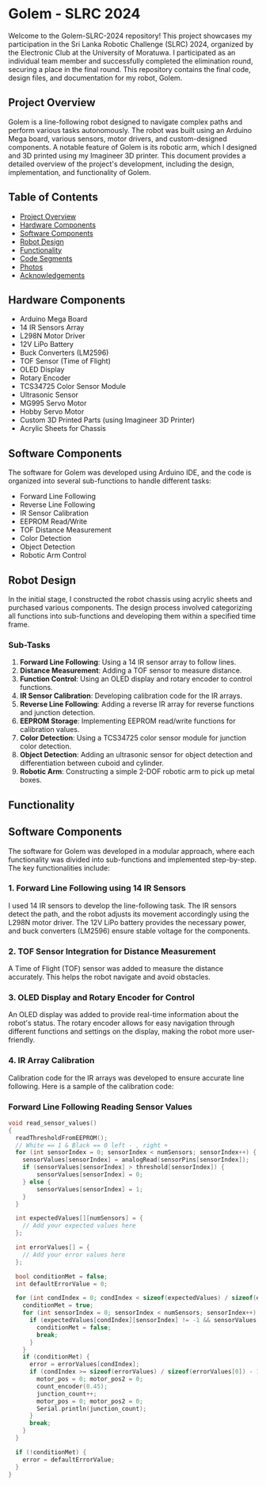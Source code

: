 # Golem - SLRC 2024

Welcome to the Golem-SLRC-2024 repository! This project showcases my participation in the Sri Lanka Robotic Challenge (SLRC) 2024, organized by the Electronic Club at the University of Moratuwa. I participated as an individual team member and successfully completed the elimination round, securing a place in the final round. This repository contains the final code, design files, and documentation for my robot, Golem.

## Project Overview

Golem is a line-following robot designed to navigate complex paths and perform various tasks autonomously. The robot was built using an Arduino Mega board, various sensors, motor drivers, and custom-designed components. A notable feature of Golem is its robotic arm, which I designed and 3D printed using my Imagineer 3D printer. This document provides a detailed overview of the project's development, including the design, implementation, and functionality of Golem.

## Table of Contents
- [Project Overview](#project-overview)
- [Hardware Components](#hardware-components)
- [Software Components](#software-components)
- [Robot Design](#robot-design)
- [Functionality](#functionality)
- [Code Segments](#code-segments)
- [Photos](#photos)
- [Acknowledgements](#acknowledgements)

## Hardware Components

- Arduino Mega Board
- 14 IR Sensors Array
- L298N Motor Driver
- 12V LiPo Battery
- Buck Converters (LM2596)
- TOF Sensor (Time of Flight)
- OLED Display
- Rotary Encoder
- TCS34725 Color Sensor Module
- Ultrasonic Sensor
- MG995 Servo Motor
- Hobby Servo Motor
- Custom 3D Printed Parts (using Imagineer 3D Printer)
- Acrylic Sheets for Chassis

## Software Components

The software for Golem was developed using Arduino IDE, and the code is organized into several sub-functions to handle different tasks:

- Forward Line Following
- Reverse Line Following
- IR Sensor Calibration
- EEPROM Read/Write
- TOF Distance Measurement
- Color Detection
- Object Detection
- Robotic Arm Control

## Robot Design

In the initial stage, I constructed the robot chassis using acrylic sheets and purchased various components. The design process involved categorizing all functions into sub-functions and developing them within a specified time frame.

### Sub-Tasks

1. **Forward Line Following**: Using a 14 IR sensor array to follow lines.
2. **Distance Measurement**: Adding a TOF sensor to measure distance.
3. **Function Control**: Using an OLED display and rotary encoder to control functions.
4. **IR Sensor Calibration**: Developing calibration code for the IR arrays.
5. **Reverse Line Following**: Adding a reverse IR array for reverse functions and junction detection.
6. **EEPROM Storage**: Implementing EEPROM read/write functions for calibration values.
7. **Color Detection**: Using a TCS34725 color sensor module for junction color detection.
8. **Object Detection**: Adding an ultrasonic sensor for object detection and differentiation between cuboid and cylinder.
9. **Robotic Arm**: Constructing a simple 2-DOF robotic arm to pick up metal boxes.

## Functionality

## Software Components

The software for Golem was developed in a modular approach, where each functionality was divided into sub-functions and implemented step-by-step. The key functionalities include:

### 1. Forward Line Following using 14 IR Sensors

I used 14 IR sensors to develop the line-following task. The IR sensors detect the path, and the robot adjusts its movement accordingly using the L298N motor driver. The 12V LiPo battery provides the necessary power, and buck converters (LM2596) ensure stable voltage for the components.

### 2. TOF Sensor Integration for Distance Measurement

A Time of Flight (TOF) sensor was added to measure the distance accurately. This helps the robot navigate and avoid obstacles.

### 3. OLED Display and Rotary Encoder for Control

An OLED display was added to provide real-time information about the robot's status. The rotary encoder allows for easy navigation through different functions and settings on the display, making the robot more user-friendly.

### 4. IR Array Calibration

Calibration code for the IR arrays was developed to ensure accurate line following. Here is a sample of the calibration code:

### Forward Line Following Reading Sensor Values
```cpp
void read_sensor_values()
{
  readThresholdFromEEPROM();
  // White == 1 & Black == 0 left - , right +
  for (int sensorIndex = 0; sensorIndex < numSensors; sensorIndex++) {
    sensorValues[sensorIndex] = analogRead(sensorPins[sensorIndex]);
    if (sensorValues[sensorIndex] > threshold[sensorIndex]) {
        sensorValues[sensorIndex] = 0;
    } else {
        sensorValues[sensorIndex] = 1;
    }
  }

  int expectedValues[][numSensors] = {
    // Add your expected values here
  };

  int errorValues[] = {
    // Add your error values here
  };

  bool conditionMet = false;
  int defaultErrorValue = 0;

  for (int condIndex = 0; condIndex < sizeof(expectedValues) / sizeof(expectedValues[0]); condIndex++) {
    conditionMet = true;
    for (int sensorIndex = 0; sensorIndex < numSensors; sensorIndex++) {
      if (expectedValues[condIndex][sensorIndex] != -1 && sensorValues[sensorIndex] != expectedValues[condIndex][sensorIndex]) {
        conditionMet = false;
        break;
      }
    }
    if (conditionMet) {
      error = errorValues[condIndex];
      if (condIndex >= sizeof(errorValues) / sizeof(errorValues[0]) - 13) {
        motor_pos = 0; motor_pos2 = 0;
        count_encoder(0.45);
        junction_count++;
        motor_pos = 0; motor_pos2 = 0;
        Serial.println(junction_count);
      }
      break;
    }
  }

  if (!conditionMet) {
    error = defaultErrorValue;
  }
}
